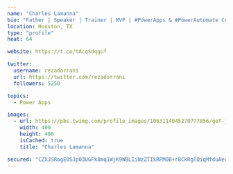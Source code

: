 ```yaml
---
name: "Charles Lamanna"
bio: "Father | Speaker | Trainer | MVP | #PowerApps & #PowerAutomate Community Super User | YouTuber Right-pointing triangle http://youtube.com/c/rezadorrani | Learn - Share - Clockwise rightwards and leftwards open circle arrows"
location: Houston, TX
type: "profile"
heat: 64

website: https://t.co/tAcqSdqguf

twitter:
  username: rezadorrani
  url: https://twitter.com/rezadorrani
  followers: 5250

topics:
  - Power Apps

images:
  - url: https://pbs.twimg.com/profile_images/1063114045270777856/qeT-jpWr_400x400.jpg
    width: 400
    height: 400
    isCached: true
    title: "Charles Lamanna"

secured: "CZXJSRogE0SJp03UGFk8mq1WjK9WBLIiNzZTIkRPM0B+r8CkRglQiqMfduAeur6O3Y1qAq8WuAx8941qSCNjB4C2PXNCarSu3Cddhh7XFLCXIV3R+liExqnrPyAyETUVaD9adyI5Ql+CW87riUM/I80Yt04VkICye2aymKr9LIoWyxkKstlJfUvEv1xh3jPZS2B+eU7JqgOHZvLpdp+REvImf97QWyWM+YyhJ7DpV/Ch0Gb3ImEfAdfm931AJStVXRDKppq0blZK+3l39cV2yEnWbVmqRS0pU6Uog/Ti/CkZu/z+SotJF7SOgIVQzcr5q042jLK44FlVUkOpfLzMfKGTC3Pl9QDqyYbVYdpEXmhtjysHqWZF+edrW/LUekQxVxKKoR0za9KUa3OIqHaTti4bJ436+wPMbjoU54tMbCE=;4AgZDiE6KQwf5VFid7Yavg=="
---
```


